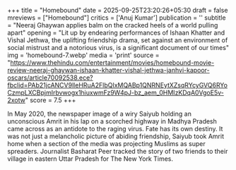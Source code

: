+++
title = "Homebound"
date = 2025-09-25T23:20:26+05:30
draft = false
mreviews = ["Homebound"]
critics = ['Anuj Kumar']
publication = ''
subtitle = "Neeraj Ghaywan applies balm on the cracked heels of a world pulling apart"
opening = "Lit up by endearing performances of Ishaan Khatter and Vishal Jethwa, the uplifting friendship drama, set against an environment of social mistrust and a notorious virus, is a significant document of our times"
img = 'homebound-7.webp'
media = 'print'
source = "https://www.thehindu.com/entertainment/movies/homebound-movie-review-neeraj-ghaywan-ishaan-khatter-vishal-jethwa-janhvi-kapoor-oscars/article70092538.ece?fbclid=PAb21jcANCV9lleHRuA2FlbQIxMQABp1QNRNEytXZsqRYcyGVQ6RYoCzmpLXCBpjmIrbvwogx1hiuxwmFz9W4pJ-bz_aem_0HMIzKDqA0VgoE5v-2xotw"
score = 7.5
+++

In May 2020, the newspaper image of a wiry Saiyub holding an unconscious Amrit in his lap on a scorched highway in Madhya Pradesh came across as an antidote to the raging virus. Fate has its own destiny. It was not just a melancholic picture of abiding friendship, Saiyub took Amrit home when a section of the media was projecting Muslims as super spreaders. Journalist Basharat Peer tracked the story of two friends to their village in eastern Uttar Pradesh for The New York Times.
